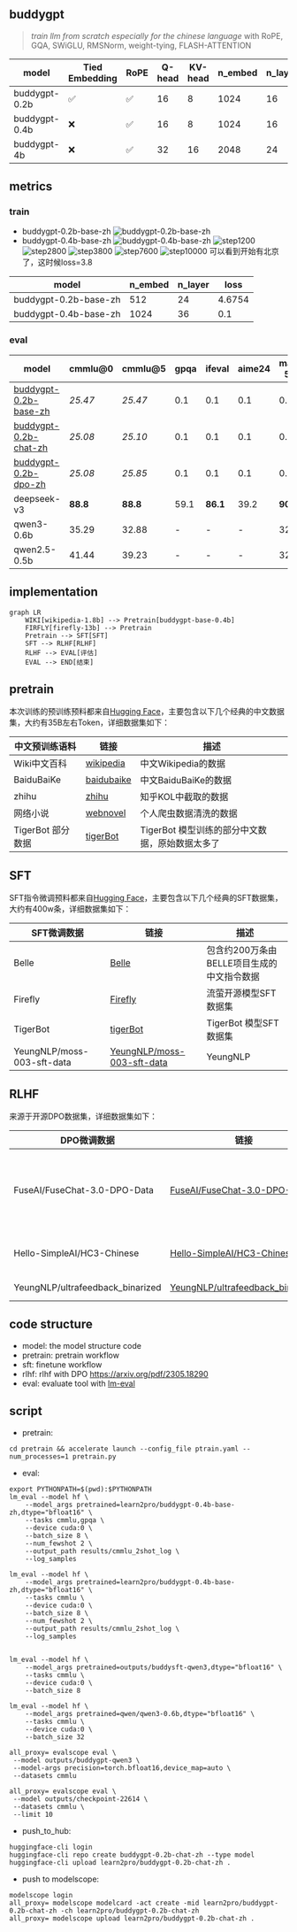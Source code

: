 ## buddygpt

> *train llm from scratch especially for the chinese language*
> with RoPE, GQA, SWiGLU, RMSNorm, weight-tying, FLASH-ATTENTION

|model|Tied Embedding|RoPE|Q-head|KV-head|n_embed|n_layer|seq_len|
|-|-|-|-|-|-|-|-|
|buddygpt-0.2b|✅|✅|16|8|1024|16|1024|
|buddygpt-0.4b|❌|✅|16|8|1024|16|1024|
|buddygpt-4b|❌|✅|32|16|2048|24|1024|

## metrics

### train
- buddygpt-0.2b-base-zh
![buddygpt-0.2b-base-zh](buddygpt-0.2b-base-zh.png)
- buddygpt-0.4b-base-zh
![buddygpt-0.4b-base-zh](buddygpt-0.2b-base-zh.png)
![step1200](step1200.png)
![step2800](step2800.png)
![step3800](step3800.png)
![step7600](step7600.png)
![step10000](step10000.png) 可以看到开始有北京了，这时候loss=3.8
 

|model|n_embed|n_layer|loss|
|-|-|-|-|
|buddygpt-0.2b-base-zh|512|24|4.6754|
|buddygpt-0.4b-base-zh|1024|36|0.1|

### eval
|model|cmmlu@0|cmmlu@5|gpqa|ifeval|aime24|math-500|livecodebench|
|-|-|-|-|-|-|-|-|
|[buddygpt-0.2b-base-zh](https://huggingface.co/learn2pro/buddygpt-0.2b-base-zh)|*25.47*|*25.47*|0.1|0.1|0.1|0.1|0.1|
|[buddygpt-0.2b-chat-zh](https://huggingface.co/learn2pro/buddygpt-0.2b-chat-zh)|*25.08*|*25.10*|0.1|0.1|0.1|0.1|0.1|
|[buddygpt-0.2b-dpo-zh](https://huggingface.co/learn2pro/buddygpt-0.2b-chat-zh)|*25.08*|*25.85*|0.1|0.1|0.1|0.1|0.1|
|deepseek-v3|**88.8**|**88.8**|59.1|**86.1**|39.2|**90.2**|37.6|
|qwen3-0.6b|35.29|32.88|-|-|-|32.44|-|
|qwen2.5-0.5b|41.44|39.23|-|-|-|32.44|-|

## implementation

```mermaid
graph LR
    WIKI[wikipedia-1.8b] --> Pretrain[buddygpt-base-0.4b]
    FIRFLY[firefly-13b] --> Pretrain
    Pretrain --> SFT[SFT]
    SFT --> RLHF[RLHF]
    RLHF --> EVAL[评估]
    EVAL --> END[结束]
```

## pretrain

本次训练的预训练预料都来自[Hugging Face](https://huggingface.co/)，主要包含以下几个经典的中文数据集，大约有35B左右Token，详细数据集如下：

| 中文预训练语料    | 链接                                                         | 描述                                            |
| ----------------- | ------------------------------------------------------------ | ----------------------------------------------- |
| Wiki中文百科      | [wikipedia](https://huggingface.co/datasets/pleisto/wikipedia-cn-20230720-filtered) | 中文Wikipedia的数据                             |
| BaiduBaiKe        | [baidubaike](https://huggingface.co/datasets/xuqinyang/BaiduBaike-5.63M) | 中文BaiduBaiKe的数据                            |
| zhihu             | [zhihu](https://huggingface.co/datasets/wangrui6/Zhihu-KOL)  | 知乎KOL中截取的数据                             |
| 网络小说      | [webnovel](https://huggingface.co/datasets/wdndev/webnovel-chinese) | 个人爬虫数据清洗的数据                             |
| TigerBot 部分数据 | [tigerBot](https://huggingface.co/datasets/TigerResearch/pretrain_zh) | TigerBot 模型训练的部分中文数据，原始数据太多了 |

## SFT

SFT指令微调预料都来自[Hugging Face](https://huggingface.co/)，主要包含以下几个经典的SFT数据集，大约有400w条，详细数据集如下：

| SFT微调数据 | 链接                                                         | 描述                                       |
| ----------- | ------------------------------------------------------------ | ------------------------------------------ |
| Belle       | [Belle](https://huggingface.co/datasets/BelleGroup/train_2M_CN) | 包含约200万条由BELLE项目生成的中文指令数据 |
| Firefly     | [Firefly](https://huggingface.co/datasets/YeungNLP/firefly-train-1.1M) | 流萤开源模型SFT数据集                      |
| TigerBot    | [tigerBot](https://huggingface.co/datasets/TigerResearch/sft_zh) | TigerBot 模型SFT数据集                     |
|YeungNLP/moss-003-sft-data|[YeungNLP/moss-003-sft-data](https://huggingface.co/datasets/YeungNLP/moss-003-sft-data)|YeungNLP|

## RLHF

来源于开源DPO数据集，详细数据集如下：

| DPO微调数据 | 链接                                                         | 描述                                       |
| ----------- | ------------------------------------------------------------ | ------------------------------------------ |
| FuseAI/FuseChat-3.0-DPO-Data       | [FuseAI/FuseChat-3.0-DPO-Data](https://huggingface.co/datasets/FuseAI/FuseChat-3.0-DPO-Data/viewer/default/train?row=0&views%5B%5D=train) | 包含约200万条由BELLE项目生成的中文指令数据 |
| Hello-SimpleAI/HC3-Chinese     | [Hello-SimpleAI/HC3-Chinese](https://huggingface.co/datasets/Hello-SimpleAI/HC3-Chinese) | 流萤开源模型SFT数据集                      |
|YeungNLP/ultrafeedback_binarized|[YeungNLP/ultrafeedback_binarized](https://huggingface.co/datasets/YeungNLP/ultrafeedback_binarized)|YeungNLP DPO|

## code structure

- model: the model structure code
- pretrain: pretrain workflow
- sft: finetune workflow
- rlhf: rlhf with DPO https://arxiv.org/pdf/2305.18290
- eval: evaluate tool with [lm-eval](https://github.com/EleutherAI/lm-evaluation-harness)

## script

- pretrain: 
```
cd pretrain && accelerate launch --config_file ptrain.yaml --num_processes=1 pretrain.py
```
- eval: 
```shell
export PYTHONPATH=$(pwd):$PYTHONPATH
lm_eval --model hf \
    --model_args pretrained=learn2pro/buddygpt-0.4b-base-zh,dtype="bfloat16" \
    --tasks cmmlu,gpqa \
    --device cuda:0 \
    --batch_size 8 \
    --num_fewshot 2 \
    --output_path results/cmmlu_2shot_log \
    --log_samples

lm_eval --model hf \
    --model_args pretrained=learn2pro/buddygpt-0.4b-base-zh,dtype="bfloat16" \
    --tasks cmmlu \
    --device cuda:0 \
    --batch_size 8 \
    --num_fewshot 2 \
    --output_path results/cmmlu_2shot_log \
    --log_samples


lm_eval --model hf \
    --model_args pretrained=outputs/buddysft-qwen3,dtype="bfloat16" \
    --tasks cmmlu \
    --device cuda:0 \
    --batch_size 8

lm_eval --model hf \
    --model_args pretrained=qwen/qwen3-0.6b,dtype="bfloat16" \
    --tasks cmmlu \
    --device cuda:0 \
    --batch_size 32

all_proxy= evalscope eval \
 --model outputs/buddygpt-qwen3 \
 --model-args precision=torch.bfloat16,device_map=auto \
 --datasets cmmlu

all_proxy= evalscope eval \
 --model outputs/checkpoint-22614 \
 --datasets cmmlu \
 --limit 10
```

- push_to_hub:
```
huggingface-cli login
huggingface-cli repo create buddygpt-0.2b-chat-zh --type model
huggingface-cli upload learn2pro/buddygpt-0.2b-chat-zh .
```

- push to modelscope:
```
modelscope login
all_proxy= modelscope modelcard -act create -mid learn2pro/buddygpt-0.2b-chat-zh -ch learn2pro/buddygpt-0.2b-chat-zh
all_proxy= modelscope upload learn2pro/buddygpt-0.2b-chat-zh .
```


